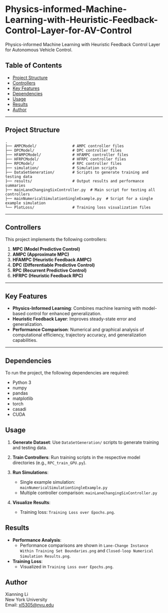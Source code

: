 # Physics-informed-Machine-Learning-with-Heuristic-Feedback-Control-Layer-for-AV-Control
Physics-informed Machine Learning with Heuristic Feedback Control Layer for Autonomous Vehicle Control.

## Table of Contents

- [Project Structure](#project-structure)
- [Controllers](#controllers)
- [Key Features](#key-features)
- [Dependencies](#dependencies)
- [Usage](#usage)
- [Results](#results)
- [Author](#author)

---

## Project Structure

```plaintext
.
├── AMPCModel/                # AMPC controller files
├── DPCModel/                 # DPC controller files
├── HFAMPCModel/              # HFAMPC controller files
├── HFRPCModel/               # HFRPC controller files
├── RPCModel/                 # RPC controller files
├── simulation/               # Simulation scripts
├── DataSetGeneration/        # Scripts to generate training and testing data
├── results/                  # Output results and performance summaries
├── mainLaneChangingSixController.py  # Main script for testing all controllers
├── mainNumericalSimulationSingleExample.py  # Script for a single example simulation
└── PlotLoss/                 # Training loss visualization files
```

---

## Controllers

This project implements the following controllers:
1. **MPC (Model Predictive Control)**
2. **AMPC (Approximate MPC)**
3. **HFAMPC (Heuristic Feedback AMPC)**
4. **DPC (Differentiable Predictive Control)**
5. **RPC (Recurrent Predictive Control)**
7. **HFRPC (Heuristic Feedback RPC)**

---

## Key Features

- **Physics-Informed Learning**: Combines machine learning with model-based control for enhanced generalization.
- **Heuristic Feedback Layer**: Improves steady-state error and generalization.
- **Performance Comparison**: Numerical and graphical analysis of computational efficiency, trajectory accuracy, and generalization capabilities.

---

## Dependencies

To run the project, the following dependencies are required:
- Python 3
- numpy
- pandas
- matplotlib
- torch
- casadi
- CUDA



## Usage

1. **Generate Dataset**:
   Use `DataSetGeneration/` scripts to generate training and testing data.

2. **Train Controllers**:
   Run training scripts in the respective model directories (e.g., `RPC_train_GPU.py`).

3. **Run Simulations**:
   - Single example simulation: `mainNumericalSimulationSingleExample.py`
   - Multiple controller comparison: `mainLaneChangingSixController.py`

4. **Visualize Results**:
   - Training loss: `Training Loss over Epochs.png`.

## Results

- **Performance Analysis**:
  - Performance comparisons are shown in `Lane-Change Instance Within Training Set Boundaries.png` and `Closed-loop Numerical Simulation Results.png`.
- **Training Loss**:
  - Visualized in `Training Loss over Epochs.png`.


## Author
Xianning Li  
New York University  
Email: xl5305@nyu.edu
